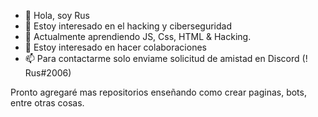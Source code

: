 - 👋 Hola, soy Rus
- 👀 Estoy interesado en el hacking y ciberseguridad
- 🌱 Actualmente aprendiendo JS, Css, HTML & Hacking.
- 💞️ Estoy interesado en hacer colaboraciones
- 📫 Para contactarme solo enviame solicitud de amistad en Discord (! Rus#2006)

Pronto agregaré mas repositorios enseñando como crear paginas, bots, entre otras cosas.
